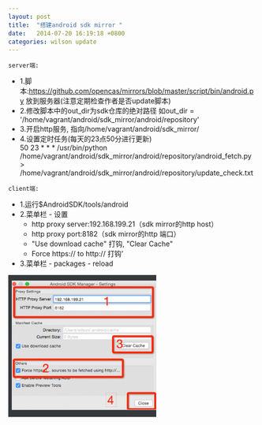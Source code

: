 ```yaml
---
layout: post
title:  "搭建android sdk mirror "
date:   2014-07-20 16:19:18 +0800
categories: wilson update
---
```


`server端:`

+ 1.脚本:https://github.com/opencas/mirrors/blob/master/script/bin/android.py 放到服务器(注意定期检查作者是否update脚本)
+ 2.修改脚本中的out_dir为sdk仓库的绝对路径
     如out_dir = '/home/vagrant/android/sdk_mirror/android/repository'
+ 3.开启http服务, 指向/home/vagrant/android/sdk_mirror/
+ 4.设置定时任务(每天的23点50分进行更新)   
	50 23 * * * /usr/bin/python /home/vagrant/android/sdk_mirror/android/repository/android_fetch.py > /home/vagrant/android/sdk_mirror/android/repository/update_check.txt

`client端:`  

+ 1.运行$AndroidSDK/tools/android
+ 2.菜单栏 - 设置
  * http proxy server:192.168.199.21（sdk mirror的http host）  
  * http proxy port:8182（sdk mirror的http 端口）  
  * "Use download cache" 打钩, "Clear Cache"  
  * Force https:// to http:// 打钩’
+ 3.菜单栏 - packages - reload  
<img src="https://raw.githubusercontent.com/wilsonssss/wilsonssss.github.io/master/imgs/sdk_mirror.png" width="300" align="center"/>   
